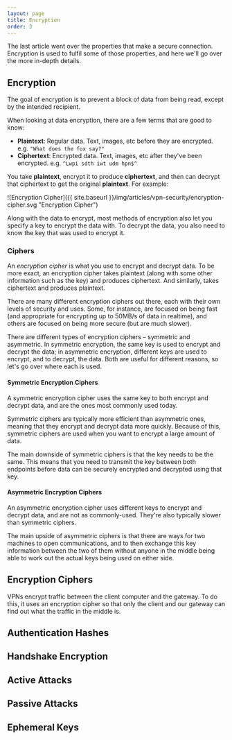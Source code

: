 ```yaml
---
layout: page
title: Encryption
order: 3
---
```

The last article went over the properties that make a secure connection. Encryption is used to fulfil some of those properties, and here we'll go over the more in-depth details.









## Encryption

The goal of encryption is to prevent a block of data from being read, except by the intended recipient.

When looking at data encryption, there are a few terms that are good to know:

* **Plaintext**: Regular data. Text, images, etc before they are encrypted. e.g. `"What does the fox say?"`
* **Ciphertext**: Encrypted data. Text, images, etc after they've been encrypted. e.g. `^Lwpi sdth iwt udm hpn$^`

You take **plaintext**, encrypt it to produce **ciphertext**, and then can decrypt that ciphertext to get the original **plaintext**. For example:

![Encryption Cipher]({{ site.baseurl }}/img/articles/vpn-security/encryption-cipher.svg "Encryption Cipher")

Along with the data to encrypt, most methods of encryption also let you specify a key to encrypt the data with. To decrypt the data, you also need to know the key that was used to encrypt it.

### Ciphers

An _encryption cipher_ is what you use to encrypt and decrypt data. To be more exact, an encryption cipher takes plaintext (along with some other information such as the key) and produces ciphertext. And similarly, takes ciphertext and produces plaintext.

There are many different encryption ciphers out there, each with their own levels of security and uses. Some, for instance, are focused on being fast (and appropriate for encrypting up to 50MB/s of data in realtime), and others are focused on being more secure (but are much slower).

There are different types of encryption ciphers – symmetric and asymmetric. In symmetric encryption, the same key is used to encrypt and decrypt the data; in asymmetric encryption, different keys are used to encrypt, and to decrypt, the data. Both are useful for different reasons, so let's go over where each is used.

#### Symmetric Encryption Ciphers

A symmetric encryption cipher uses the same key to both encrypt and decrypt data, and are the ones most commonly used today.

Symmetric ciphers are typically more efficient than asymmetric ones, meaning that they encrypt and decrypt data more quickly. Because of this, symmetric ciphers are used when you want to encrypt a large amount of data.

The main downside of symmetric ciphers is that the key needs to be the same. This means that you need to transmit the key between both endpoints before data can be securely encrypted and decrypted using that key.

#### Asymmetric Encryption Ciphers

An asymmetric encryption cipher uses different keys to encrypt and decrypt data, and are not as commonly-used. They're also typically slower than symmetric ciphers.

The main upside of asymmetric ciphers is that there are ways for two machines to open communications, and to then exchange this key information between the two of them without anyone in the middle being able to work out the actual keys being used on either side.






## Encryption Ciphers

VPNs encrypt traffic between the client computer and the gateway. To do this, it uses an encryption cipher so that only the client and our gateway can find out what the traffic in the middle is.


## Authentication Hashes


## Handshake Encryption


## Active Attacks


## Passive Attacks


## Ephemeral Keys
